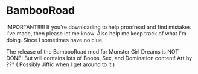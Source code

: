 # BambooRoad
IMPORTANT!!!!!
If you're downloading to help proofread and find mistakes I've made, then please let me know. Also help me keep track of what I'm doing. Since I sometimes have no clue.

The release of the BambooRoad mod for Monster Girl Dreams is NOT DONE! But will contains lots of Boobs, Sex, and Domination content!
Art by ??? ( Possibly Jiffic when I get around to it )
